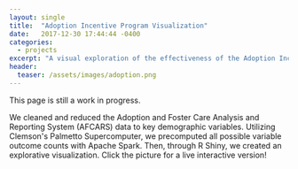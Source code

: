 ```yaml
---
layout: single
title:  "Adoption Incentive Program Visualization"
date:   2017-12-30 17:44:44 -0400
categories:
  - projects
excerpt: "A visual exploration of the effectiveness of the Adoption Incentive Program."
header:
  teaser: /assets/images/adoption.png
---
```

This page is still a work in progress.

We cleaned and reduced the Adoption and Foster Care Analysis and Reporting System (AFCARS) data to key demographic variables. Utilizing Clemson's Palmetto Supercomputer, we precomputed all possible variable outcome counts with Apache Spark. Then, through R Shiny, we created an explorative visualization. Click the picture for a live interactive version!
